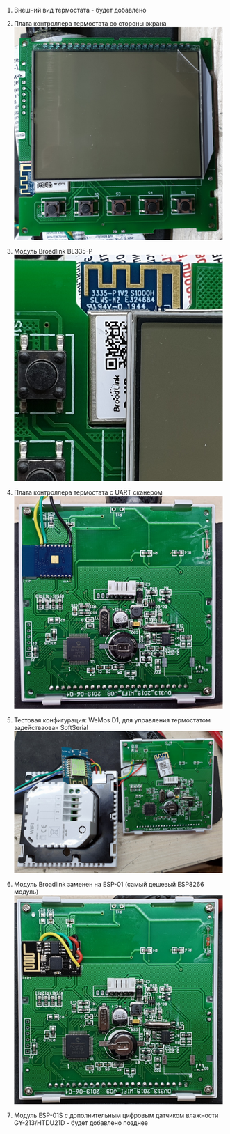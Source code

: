  1. Внешний вид термостата - будет добавлено

2. Плата контроллера термостата со стороны экрана
![Плата термостата, лицевая сторона](https://github.com/mosave/Beok2MQTT/raw/main/Photos/p03%20Control%20Board%20Face.jpg)
3. Модуль Broadlink BL335-P
![Плата термостата, лицевая сторона](https://github.com/mosave/Beok2MQTT/raw/main/Photos/p04%20Broadlink%20BL335-P.jpg)
4. Плата контроллера термостата с UART сканером
![Плата термостата, лицевая сторона](https://github.com/mosave/Beok2MQTT/raw/main/Photos/p05%20Control%20Board.jpg)
5. Тестовая конфигурация: WeMos D1, для управления термостатом задействаован SoftSerial
![Плата термостата, лицевая сторона](https://github.com/mosave/Beok2MQTT/raw/main/Photos/p06%20Test%20setup.jpg)
6. Модуль Broadlink заменен на ESP-01 (самый дешевый ESP8266 модуль)
![Плата термостата, лицевая сторона](https://github.com/mosave/Beok2MQTT/raw/main/Photos/p07%20ESP-01%20installed.jpg)

7. Модуль ESP-01S с дополнительным цифровым датчиком влажности GY-213/HTDU21D - будет добавлено позднее